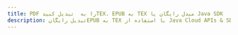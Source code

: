 ---title: PDF را به  تبدیل کنیدTEX، EPUB به TEX مبدل رایگان یا Java SDKdescription: تبدیل رایگانEPUB به TEX با استفاده از Java Cloud APIs & SDK همچنین اسناد PDF را در Cloud ایجاد، ویرایش و رندر کنید.---